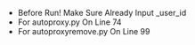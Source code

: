 - Before Run! Make Sure Already Input _user_id
- For autoproxy.py On Line 74
- For autoproxyremove.py On Line 99
